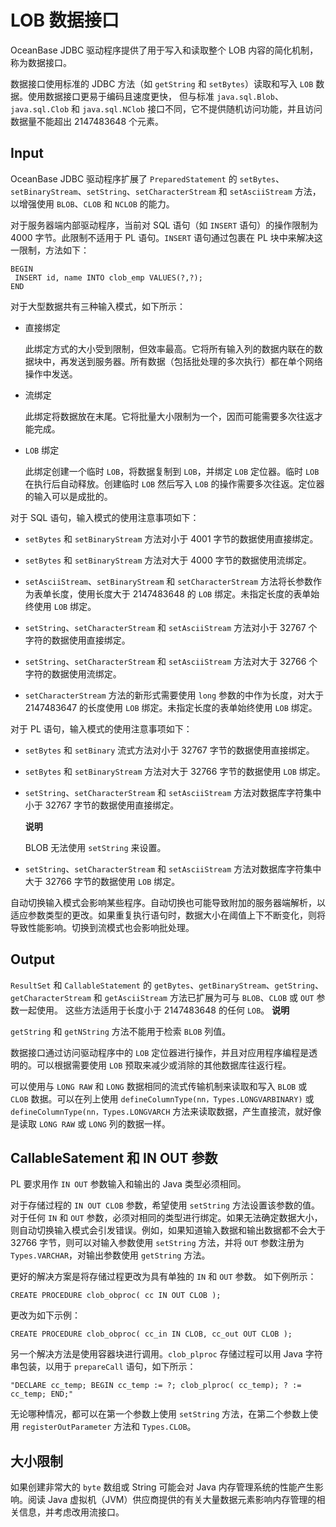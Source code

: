 LOB 数据接口 
=============================

OceanBase JDBC 驱动程序提供了用于写入和读取整个 LOB 内容的简化机制，称为数据接口。

数据接口使用标准的 JDBC 方法（如 `getString` 和 `setBytes`）读取和写入 `LOB` 数据。使用数据接口更易于编码且速度更快， 但与标准 `java.sql.Blob`、`java.sql.Clob` 和 `java.sql.NClob` 接口不同，它不提供随机访问功能，并且访问数据量不能超出 2147483648 个元素。

Input 
-----------------------

OceanBase JDBC 驱动程序扩展了 `PreparedStatement` 的 `setBytes`、`setBinaryStream`、`setString`、`setCharacterStream` 和 `setAsciiStream` 方法，以增强使用 `BLOB`、`CLOB` 和 `NCLOB` 的能力。

对于服务器端内部驱动程序，当前对 SQL 语句（如 `INSERT` 语句）的操作限制为 4000 字节。此限制不适用于 PL 语句。`INSERT` 语句通过包裹在 PL 块中来解决这一限制，方法如下：

    BEGIN
     INSERT id, name INTO clob_emp VALUES(?,?);
    END



对于大型数据共有三种输入模式，如下所示：

* 直接绑定

  此绑定方式的大小受到限制，但效率最高。它将所有输入列的数据内联在的数据块中，再发送到服务器。所有数据（包括批处理的多次执行）都在单个网络操作中发送。
  




<!-- -->

* 流绑定

  此绑定将数据放在末尾。它将批量大小限制为一个，因而可能需要多次往返才能完成。
  




<!-- -->

* `LOB` 绑定

  此绑定创建一个临时 `LOB`，将数据复制到 `LOB`，并绑定 `LOB` 定位器。临时 `LOB` 在执行后自动释放。创建临时 `LOB` 然后写入 `LOB` 的操作需要多次往返。定位器的输入可以是成批的。
  




对于 SQL 语句，输入模式的使用注意事项如下：

* `setBytes` 和 `setBinaryStream` 方法对小于 4001 字节的数据使用直接绑定。

  

* `setBytes` 和 `setBinaryStream` 方法对大于 4000 字节的数据使用流绑定。

  

* `setAsciiStream`、`setBinaryStream` 和 `setCharacterStream` 方法将长参数作为表单长度，使用长度大于 2147483648 的 `LOB` 绑定。未指定长度的表单始终使用 `LOB` 绑定。

  

* `setString`、`setCharacterStream` 和 `setAsciiStream` 方法对小于 32767 个字符的数据使用直接绑定。

  

* `setString`、`setCharacterStream` 和 `setAsciiStream` 方法对大于 32766 个字符的数据使用流绑定。

  

* `setCharacterStream` 方法的新形式需要使用 `long` 参数的中作为长度，对大于 2147483647 的长度使用 `LOB` 绑定。未指定长度的表单始终使用 `LOB` 绑定。

  




对于 PL 语句，输入模式的使用注意事项如下：

* `setBytes` 和 `setBinary` 流式方法对小于 32767 字节的数据使用直接绑定。

  

* `setBytes` 和 `setBinaryStream` 方法对大于 32766 字节的数据使用 `LOB` 绑定。

  

* `setString`、`setCharacterStream` 和 `setAsciiStream` 方法对数据库字符集中小于 32767 字节的数据使用直接绑定。

  **说明**

  

  BLOB 无法使用 `setString` 来设置。
  

* `setString`、`setCharacterStream` 和 `setAsciiStream` 方法对数据库字符集中大于 32766 字节的数据使用 `LOB` 绑定。

  




自动切换输入模式会影响某些程序。自动切换也可能导致附加的服务器端解析，以适应参数类型的更改。如果重复执行语句时，数据大小在阈值上下不断变化，则将导致性能影响。切换到流模式也会影响批处理。

Output 
------------------------

`ResultSet` 和 `CallableStatement` 的 `getBytes`、`getBinaryStream`、`getString`、`getCharacterStream` 和 `getAsciiStream` 方法已扩展为可与 `BLOB`、`CLOB` 或 `OUT` 参数一起使用。 这些方法适用于长度小于 2147483648 的任何 `LOB`。
**说明**



`getString` 和 `getNString` 方法不能用于检索 `BLOB` 列值。

数据接口通过访问驱动程序中的 `LOB` 定位器进行操作，并且对应用程序编程是透明的。可以根据需要使用 `LOB` 预取来减少或消除的其他数据库往返行程。

可以使用与 `LONG RAW` 和 `LONG` 数据相同的流式传输机制来读取和写入 `BLOB` 或 `CLOB` 数据。可以在列上使用 `defineColumnType(nn，Types.LONGVARBINARY)` 或 `defineColumnType(nn，Types.LONGVARCH` 方法来读取数据，产生直接流，就好像是读取 `LONG RAW` 或 `LONG` 列的数据一样。

CallableSatement 和 IN OUT 参数 
----------------------------------------------

PL 要求用作 `IN OUT` 参数输入和输出的 Java 类型必须相同。

对于存储过程的 `IN OUT CLOB` 参数，希望使用 `setString` 方法设置该参数的值。对于任何 `IN` 和 `OUT` 参数，必须对相同的类型进行绑定。如果无法确定数据大小，则自动切换输入模式会引发错误。例如，如果知道输入数据和输出数据都不会大于 32766 字节，则可以对输入参数使用 `setString` 方法，并将 `OUT` 参数注册为 `Types.VARCHAR`，对输出参数使用 `getString` 方法。

更好的解决方案是将存储过程更改为具有单独的 `IN` 和 `OUT` 参数。 如下例所示：

    CREATE PROCEDURE clob_obproc( cc IN OUT CLOB );



更改为如下示例：

    CREATE PROCEDURE clob_obproc( cc_in IN CLOB, cc_out OUT CLOB );



另一个解决方法是使用容器块进行调用。`clob_plproc` 存储过程可以用 Java 字符串包装，以用于 `prepareCall` 语句，如下所示：

    "DECLARE cc_temp; BEGIN cc_temp := ?; clob_plproc( cc_temp); ? := cc_temp; END;"



无论哪种情况，都可以在第一个参数上使用 `setString` 方法，在第二个参数上使用 `registerOutParameter` 方法和 `Types.CLOB`。

大小限制 
----------------------

如果创建非常大的 `byte` 数组或 String 可能会对 Java 内存管理系统的性能产生影响。阅读 Java 虚拟机（JVM）供应商提供的有关大量数据元素影响内存管理的相关信息，并考虑改用流接口。
